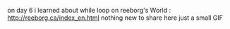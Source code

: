 on day 6 i learned about while loop on reeborg's World : http://reeborg.ca/index_en.html
nothing new to share here just a small GIF

